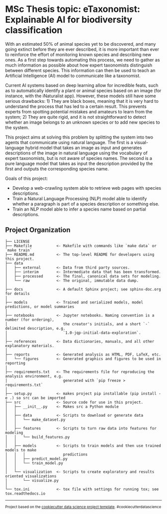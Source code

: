 MSc Thesis topic: eTaxonomist: Explainable AI for biodiversity classification
==============================

With an estimated 50% of animal species yet to be discovered, and many going extinct before they are ever described, it is more important than ever to reinforce the effort of monitoring known species and describing new ones. As a first step towards automating this process, we need to gather as much information as possible about how expert taxonomists distinguish between different species. This information can then be used to teach an Artificial Intelligence (AI) model to communicate like a taxonomist.

Current AI systems based on deep learning allow for incredible feats, such as to automatically identify a plant or animal species based on an image (for instance, with the iNaturalist app). However, these models still have some serious drawbacks: 1) They are black boxes, meaning that it is very hard to understand the process that has led to a certain result. This prevents experts from spotting potential mistakes and amateurs to learn from the system; 2) They are quite rigid, and it is not straightforward to detect whether an image belongs to an unknown species or to add new species to the system.

This project aims at solving this problem by splitting the system into two agents that communicate using natural language. The first is a visual-language hybrid model that takes an image as input and generates descriptions of the image in natural language using the vocabulary of expert taxonomists, but is not aware of species names. The second is a pure language model that takes as input the description provided by the first and outputs the corresponding species name.

Goals of this project:
- Develop a web-crawling system able to retrieve web pages with species descriptions.
- Train a Natural Language Processing (NLP) model able to identify whether a paragraph is part of a species description or something else.
- Train an NLP model able to infer a species name based on partial descriptions.

Project Organization
------------

    ├── LICENSE
    ├── Makefile           <- Makefile with commands like `make data` or `make train`
    ├── README.md          <- The top-level README for developers using this project.
    ├── data
    │   ├── external       <- Data from third party sources.
    │   ├── interim        <- Intermediate data that has been transformed.
    │   ├── processed      <- The final, canonical data sets for modeling.
    │   └── raw            <- The original, immutable data dump.
    │
    ├── docs               <- A default Sphinx project; see sphinx-doc.org for details
    │
    ├── models             <- Trained and serialized models, model predictions, or model summaries
    │
    ├── notebooks          <- Jupyter notebooks. Naming convention is a number (for ordering),
    │                         the creator's initials, and a short `-` delimited description, e.g.
    │                         `1.0-jqp-initial-data-exploration`.
    │
    ├── references         <- Data dictionaries, manuals, and all other explanatory materials.
    │
    ├── reports            <- Generated analysis as HTML, PDF, LaTeX, etc.
    │   └── figures        <- Generated graphics and figures to be used in reporting
    │
    ├── requirements.txt   <- The requirements file for reproducing the analysis environment, e.g.
    │                         generated with `pip freeze > requirements.txt`
    │
    ├── setup.py           <- makes project pip installable (pip install -e .) so src can be imported
    ├── src                <- Source code for use in this project.
    │   ├── __init__.py    <- Makes src a Python module
    │   │
    │   ├── data           <- Scripts to download or generate data
    │   │   └── make_dataset.py
    │   │
    │   ├── features       <- Scripts to turn raw data into features for modeling
    │   │   └── build_features.py
    │   │
    │   ├── models         <- Scripts to train models and then use trained models to make
    │   │   │                 predictions
    │   │   ├── predict_model.py
    │   │   └── train_model.py
    │   │
    │   └── visualization  <- Scripts to create exploratory and results oriented visualizations
    │       └── visualize.py
    │
    └── tox.ini            <- tox file with settings for running tox; see tox.readthedocs.io


--------

<p><small>Project based on the <a target="_blank" href="https://drivendata.github.io/cookiecutter-data-science/">cookiecutter data science project template</a>. #cookiecutterdatascience</small></p>
